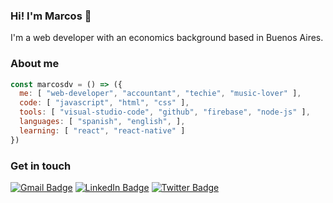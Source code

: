 ### Hi! I'm Marcos 👋

I'm a web developer with an economics background based in Buenos Aires.

### About me

```javascript
const marcosdv = () => ({
  me: [ "web-developer", "accountant", "techie", "music-lover" ],
  code: [ "javascript", "html", "css" ],
  tools: [ "visual-studio-code", "github", "firebase", "node-js" ],
  languages: [ "spanish", "english", ],
  learning: [ "react", "react-native" ]
})
```

### Get in touch

[![Gmail Badge](https://img.shields.io/badge/-@marcosdvecchia@gmail.com-gray?style=flat&labelColor=red&logo=gmail&logoColor=white&link=mailto:marcosdvecchia@gmail.com)](mailto:marcosdvecchia@gmail.com)
[![LinkedIn Badge](https://img.shields.io/badge/-Marcos%20Della%20Vecchia-gray?style=flat&labelColor=0077B5&logo=linkedin&logoColor=white&link=https://linkedin.com/in/marcos-dv)](https://linkedin.com/in/equiman)
[![Twitter Badge](https://img.shields.io/badge/-@marcosdv-gray?style=flat&labelColor=1DA1F2&logo=twitter&logoColor=white&link=https://twitter.com/marcosdv)](https://twitter.com/marcosdv)
